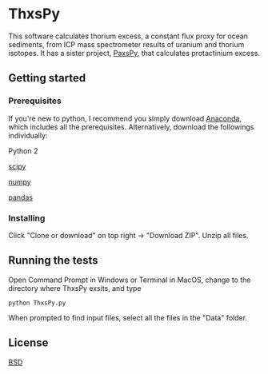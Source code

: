 # ThxsPy
This software calculates thorium excess, a constant flux proxy for ocean sediments, from ICP mass spectrometer results of uranium and thorium isotopes. It has a sister project, [PaxsPy](https://github.com/yz3062/PaxsPy), that calculates protactinium excess.

## Getting started

### Prerequisites

If you're new to python, I recommend you simply download [Anaconda](https://www.anaconda.com/download/), which includes all the prerequisites. Alternatively, download the followings individually:

Python 2

[scipy](https://www.scipy.org/)

[numpy](http://www.numpy.org/)

[pandas](https://pandas.pydata.org/)

### Installing

Click "Clone or download" on top right -> "Download ZIP". Unzip all files.

## Running the tests

Open Command Prompt in Windows or Terminal in MacOS, change to the directory where ThxsPy exsits, and type
```
python ThxsPy.py
```
When prompted to find input files, select all the files in the "Data" folder.

## License

[BSD](https://opensource.org/licenses/BSD-2-Clause)

